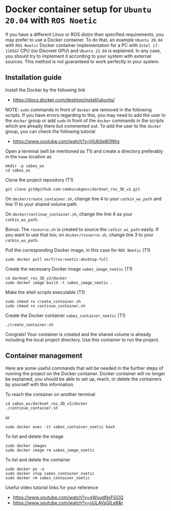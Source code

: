 # Docker container setup for `Ubuntu 20.04` with `ROS Noetic`

If you have a different Linux or ROS distro than specified requirements, you may prefer to use a Docker container. To do that, an example `Ubuntu 20.04` with `ROS Noetic` Docker container implementation for a PC with `Intel i7-1165G7` CPU (no Discreet GPU) and `Ubuntu 22.04` is explained. In any case, you should try to implement it according to your system with external sources. This method is not guaranteed to work perfectly in your system.

## Installation guide

Install the Docker by the following link

- https://docs.docker.com/desktop/install/ubuntu/

NOTE: `sudo` commands in front of `docker` are removed in the following scripts. If you have errors regarding to this, you may need to add the user to the `docker` group or add `sudo` in front of the `docker` commands in the scripts which are already there but commented out. To add the user to the `docker` group, you can check the following tutorial

- https://www.youtube.com/watch?v=VjUbSe8ONhs

Open a terminal (will be mentioned as T1) and create a directory preferably in the `home` location as
```
mkdir -p sabes_ws
cd sabes_ws
```
Clone the project repository (T1)
```
git clone git@github.com:cemkucukgenc/darknet_ros_3D_v2.git
```
On `docker/create_container.sh`, change line 4 to your `catkin_ws_path` and line 11 to your shared volume path.

On `docker/continue_container.sh`, change the line 4 as your `catkin_ws_path`.

Bonus: The `rosource.sh` is created to source the `catkin_ws_path` easily. If you want to use that too; on `docker/rosource.sh`, change line 3 to your `catkin_ws_path`.

Pull the corresponding Docker image, in this case for `ROS Noetic` (T1)
```
sudo docker pull osrf/ros:noetic-desktop-full
```
Create the necessary Docker image `sabes_image_noetic` (T1)
```
cd darknet_ros_3D_v2/docker
sudo docker image build -t sabes_image_noetic .
```
Make the shell scripts executable (T1)
```
sudo chmod +x create_container.sh
sudo chmod +x continue_container.sh
```
Create the Docker container `sabes_container_noetic` (T1)
```
./create_container.sh
```
Congrats! Your container is created and the shared volume is already including the local project directory. Use this container to run the project.

## Container management 

Here are some useful commands that will be needed in the further steps of running the project on the Docker container. Docker container will no longer be explained, you should be able to set up, reach, or delete the containers by yourself with this information.

To reach the container on another terminal
```
cd sabes_ws/darknet_ros_3D_v2/docker
./continue_container.sh
```
or
```
sudo docker exec -it sabes_container_noetic bash
```

To list and delete the image
```
sudo docker images
sudo docker image rm sabes_image_noetic
```

To list and delete the container
```
sudo docker ps -a
sudo docker stop sabes_container_noetic
sudo docker rm sabes_container_noetic
```
Useful video tutorial links for your reference

- https://www.youtube.com/watch?v=qWuudNxFGOQ
- https://www.youtube.com/watch?v=oULAVsGlLe8&t
